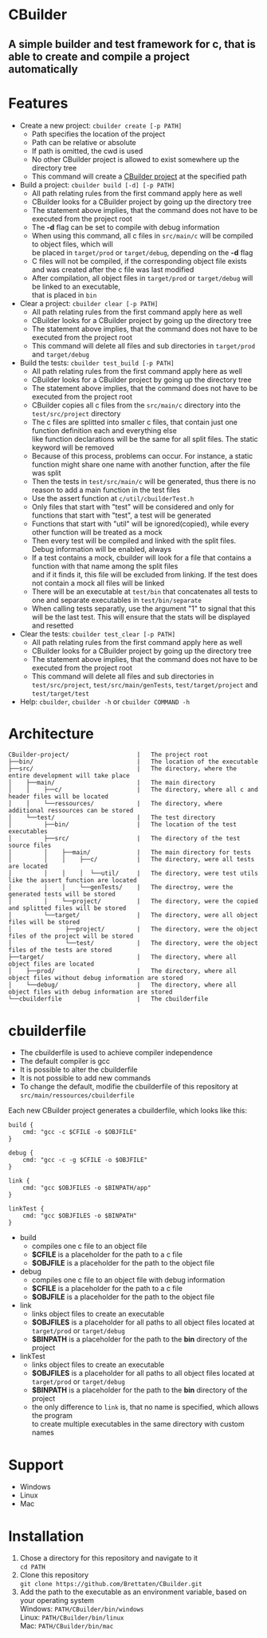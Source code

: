 
# CBuilder 

## A simple builder and test framework for c, that is able to create and compile a project automatically

# Features

* Create a new project: `cbuilder create [-p PATH]`
    * Path specifies the location of the project
    * Path can be relative or absolute
    * If path is omitted, the cwd is used
    * No other CBuilder project is allowed to exist somewhere up the directory tree
    * This command will create a [CBuilder project](#architecture) at the specified path
* Build a project: `cbuilder build [-d] [-p PATH]`
    * All path relating rules from the first command apply here as well
    * CBuilder looks for a CBuilder project by going up the directory tree
    * The statement above implies, that the command does not have to be executed from the project root
    * The **-d** flag can be set to compile with debug information
    * When using this command, all c files in `src/main/c` will be compiled to object files, which will <br>
    be placed in `target/prod` or `target/debug`, depending on the **-d** flag 
    * C files will not be compiled, if the corresponding object file exists and was created after the c file was last modified
    * After compilation, all object files in `target/prod` or `target/debug` will be linked to an executable, <br>
    that is placed in `bin`
* Clear a project: `cbuilder clear [-p PATH]`
    * All path relating rules from the first command apply here as well
    * CBuilder looks for a CBuilder project by going up the directory tree
    * The statement above implies, that the command does not have to be executed from the project root
    * This command will delete all files and sub directories in `target/prod` and `target/debug`
* Build the tests: `cbuilder test_build [-p PATH]`
    * All path relating rules from the first command apply here as well
    * CBuilder looks for a CBuilder project by going up the directory tree
    * The statement above implies, that the command does not have to be executed from the project root
    * CBuilder copies all c files from the `src/main/c` directory into the `test/src/project` directory
    * The c files are splitted into smaller c files, that contain just one function definition each and everything else <br>
    like function declarations will be the same for all split files. The static keyword will be removed
    * Because of this process, problems can occur. For instance, a static function might share one name with another function, after the file was split
    * Then the tests in `test/src/main/c` will be generated, thus there is no reason to add a main function in the test files
    * Use the assert function at `c/util/cbuilderTest.h`
    * Only files that start with \"test\" will be considered and only for functions that start with \"test\", a test will be generated
    * Functions that start with \"util\" will be ignored(copied), while every other function will be treated as a mock
    * Then every test will be compiled and linked with the split files. Debug information will be enabled, always
    * If a test contains a mock, cbuilder will look for a file that contains a function with that name among the split files <br>
    and if it finds it, this file will be excluded from linking. If the test does not contain a mock all files will be linked
    * There will be an executable at `test/bin` that concatenates all tests to one and separate executables in `test/bin/separate`
    * When calling tests separatly, use the argument \"1\" to signal that this will be the last test. This will ensure that the stats will be displayed and resetted
* Clear the tests: `cbuilder test_clear [-p PATH]`
    * All path relating rules from the first command apply here as well
    * CBuilder looks for a CBuilder project by going up the directory tree
    * The statement above implies, that the command does not have to be executed from the project root
    * This command will delete all files and sub directories in `test/src/project`, `test/src/main/genTests`, `test/target/project` and `test/target/test`
* Help: `cbuilder`, `cbuilder -h` or `cbuilder COMMAND -h`

# Architecture

```
CBuilder-project/                   |   The project root
├──bin/                             |   The location of the executable
├──src/                             |   The directory, where the entire development will take place
│    ├──main/                       |   The main directory
│    │    ├──c/                     |   The directory, where all c and header files will be located
│    │    └──ressources/            |   The directory, where additional ressources can be stored
│    └──test/                       |   The test directory
│         ├──bin/                   |   The location of the test executables
│         ├──src/                   |   The directory of the test source files
│         │    ├──main/             |   The main directory for tests
│         │    │    ├──c/           |   The directory, were all tests are located
│         │    │    │  └──util/     |   The directory, were test utils like the assert function are located 
│         │    │    └──genTests/    |   The directroy, were the generated tests will be stored
│         │    └──project/          |   The directory, were the copied and splitted files will be stored
│         └──target/                |   The directory, were all object files will be stored
│               ├──project/         |   The directory, were the object files of the project will be stored
│               └──test/            |   The directory, were the object files of the tests are stored
├──target/                          |   The directory, where all object files are located
│    ├──prod/                       |   The directory, where all object files without debug information are stored
│    └──debug/                      |   The directory, where all object files with debug information are stored
└──cbuilderfile                     |   The cbuilderfile
```

# cbuilderfile

* The cbuilderfile is used to achieve compiler independence
* The default compiler is gcc
* It is possible to alter the cbuilderfile
* It is not possible to add new commands
* To change the default, modifie the cbuilderfile of this repository at `src/main/ressources/cbuilderfile`

Each new CBuilder project generates a cbuilderfile, which looks like this:

```
build {
    cmd: "gcc -c $CFILE -o $OBJFILE"
}

debug {
    cmd: "gcc -c -g $CFILE -o $OBJFILE"
}

link {
    cmd: "gcc $OBJFILES -o $BINPATH/app"
}

linkTest {
    cmd: "gcc $OBJFILES -o $BINPATH"
}
```

* build
    * compiles one c file to an object file
    * **$CFILE** is a placeholder for the path to a c file
    * **$OBJFILE** is a placeholder for the path to the object file
* debug
    * compiles one c file to an object file with debug information
    * **$CFILE** is a placeholder for the path to a c file
    * **$OBJFILE** is a placeholder for the path to the object file
* link
    * links object files to create an executable
    * **$OBJFILES** is a placeholder for all paths to all object files located at <br>
    `target/prod` or `target/debug`
    * **$BINPATH** is a placeholder for the path to the **bin** directory of the project
* linkTest
    * links object files to create an executable
    * **$OBJFILES** is a placeholder for all paths to all object files located at <br>
    `target/prod` or `target/debug`
    * **$BINPATH** is a placeholder for the path to the **bin** directory of the project
    * the only difference to `link` is, that no name is specified, which allows the program <br>
    to create multiple executables in the same directory with custom names

# Support

* Windows
* Linux
* Mac

# Installation

1. Chose a directory for this repository and navigate to it <br>
    `cd PATH`
2. Clone this repository <br>
    `git clone https://github.com/Brettaten/CBuilder.git`
3. Add the path to the executable as an environment variable, based on your operating system <br>
    Windows: `PATH/CBuilder/bin/windows` <br>
    Linux: `PATH/CBuilder/bin/linux` <br>
    Mac: `PATH/CBuilder/bin/mac` <br>